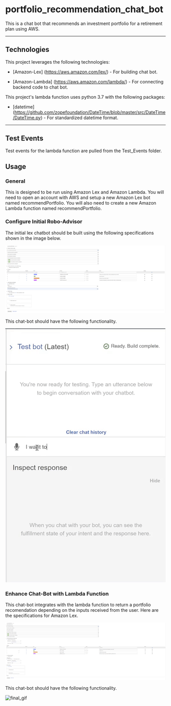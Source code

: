# portfolio_recommendation_chat_bot
This is a chat bot that recommends an investment portfolio for a retirement plan using AWS.

---

## Technologies

This project leverages the following technologies:

* [Amazon-Lex] (https://aws.amazon.com/lex/) - For building chat bot.

* [Amazon-Lambda] (https://aws.amazon.com/lambda/) - For connecting backend code to chat bot.


This project's lambda function uses python 3.7 with the following packages:

* [datetime] (https://github.com/zopefoundation/DateTime/blob/master/src/DateTime/DateTime.py) - For standardized datetime format.

---

## Test Events

Test events for the lambda function are pulled from the Test_Events folder.

## Usage

### General

This is designed to be run using Amazon Lex and Amazon Lambda. You will need to open an account with AWS and setup a new Amazon Lex bot named recommendPortfolio. You will also need to create a new Amazon Lambda function named recommendPortfolio. 

### Configure Initial Robo-Advisor

The initial lex chatbot should be built using the following specifications shown in the image below.

![initial_specifications](Media/initial_robo_advisor.png)

This chat-bot should have the following functionality.

![initial_gif](Media/roboadvisor_gif.gif)

### Enhance Chat-Bot with Lambda Function

This chat-bot integrates with the lambda function to return a portfolio recomendation depending on the inputs received from the user. Here are the specifications for Amazon Lex.

![final_spec](Media/final_spec.png)

This chat-bot should have the following functionality.

![final_gif](Media/gif_lambda_connected.gif)


